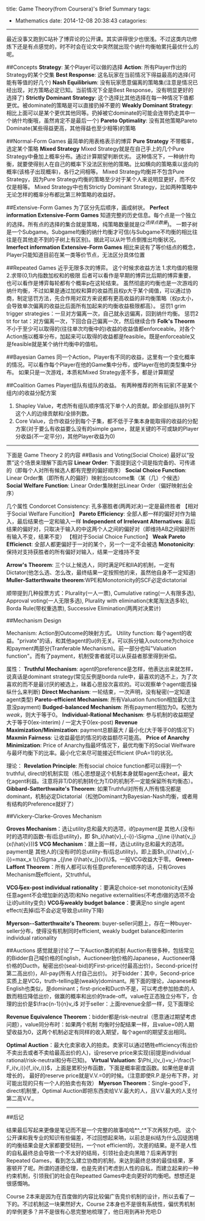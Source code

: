 title: Game Theory(from Coursera)'s Brief Summary
tags:
  - Mathematics
date: 2014-12-08 20:38:43
catagories:
---
最近没事又跑到C站补了博弈论的公开课。其实讲得很少也很浅。不过这类内功修炼下还是有点感觉的，时不时会在论文中突然就出现个纳什均衡帕累托最优什么的呢。

##Concepts
**Strategy**: 某个Player可以做的选择
**Action**: 所有Player作出的Strategy的某个交集
**Best Response**: 这名玩家在当前情况下得益最高的选择(可能有等值的好几个)
**Nash Equilibrium**: 没有玩家愿意偏离的策略集(注意是情况已经出现，对方策略必定已知。当前情况下全是Best Response，没有明显更好的选择了)
**Strictly Dominant Strategy**: 这个选择比其他选择在每一种情况下值都更优。被dominate的策略是可以直接扔掉不要的
**Weakly Dominant Strategy**: 相比上面可以是某个更优其他同等。扔掉被它dominate的可能会连带扔走其中一个纳什均衡哦，虽然肯定不是最后一个)
**Pareto Optimality**: 没有其他策略Pareto Dominate(某些得益更高，其他得益也至少相等)的策略

<!--more-->

##Normal-Form Games
最简单的用表格表示的博弈
**Pure Strategy**
不带概率，选定某个策略
**Mixed Strategy**
Mixed Strategy就是在自己手上的几个Pure Strategy中叠加上概率分布。通过计算期望判断优劣。
这种情况下，一种纳什均衡，就要使得别人在自己的概率下没法区别他的策略。比如横向的策略乘以竖向的概率(该格子出现概率)，各行之间相等。
Mixed Strategy均衡并不包含Pure Strategy，因为Pure Strategy均衡的策略至少对于某个人来说明显更好，而不仅仅是相等。
Mixed Strategy中也有Strictly Dominant Strategy，比如两种策略中无论怎样的概率分布都比第三种策略的收益好。

##Extensive-Form Games
为了区分先后顺序，画成树状。
**Perfect information Extensive-Form Games**
知道完整的历史信息。每个点是一个独立的选择。所有点的选择的集合就是策略，纯策略数量就是($2^{选择点数量}$)。
一颗子树是一个Subgame。Subgame均衡的纳什均衡才可信(与Subgame不均衡的相比往往是在其他走不到的子树上有区别)。据此可以从叶节点倒推出均衡状况。
**Imerfect information Extensive-Form Games**
相比来说有了等价结点的概念，Player只能知道目前在某一类等价节点，无法区分具体位置

##Repeated Games
近乎无限多次的博弈。
这个时候求收益方法 1.求均值的极限 2.求带(0,1)内指数加权和的极限
后者可以看作是早期的博弈比后期的博弈重要，也可以看作是博弈每轮都有个概率p在这轮结束。
虽然彻底的均衡也是一次游戏的纳什均衡，不过如果是通过加权和算的收益而且权p大于某个阈值，可以通过协商，制定惩罚方法，先合作用对双方来说都有更高收益的非均衡策略（权p太小，会导致单次偏离的收益比后面所有加起来的均衡收益极限都高）。
惩罚1 grim trigger strategies：一旦对方偏离一次，自己就永远偏离，回到纳什均衡。
惩罚2 tit for tat：对方偏离一次，下回合自己偏离一次，然后继续合作
**Folk's Theorm**
不小于至少可以取得的(往往单次均衡中的)收益的收益值都enforceable。对各个Action施以概率分布，加起来可以取得的收益都是feasible。既是enforceable又是feasible就是某个纳什均衡中的值啦。

##Bayesian Games
同一个Action，Player有不同的收益，这里有一个变化概率的情况。可以看作每个Player在他的Game集中分布，或Player在他的类型集中分布。
如果只是一次游戏，本质和Mixed Strategy差不多，都是计算期望

##Coalition Games
Player组队有组队的收益。
有两种推荐的所有玩家(不是某个组内)的收益分配方案
1. Shapley Value，考虑所有组队顺序情况下单个人的贡献。即全部组队排列下这个人的边缘贡献和/全排列数。
2. Core Value，合作收益分到每个子集，都不低于子集本身能取得的收益的分配方案(对于要么有收益要么没有的simple game，就是关键的不可或缺的Player分收益(不一定平分)，其他Player收益为0)

***

下面是 Game Theory 2 的内容
##Basis and Voting(Social Choice)
最好以“投票”这个场景来理解下面内容
**Linear Order**: 下面提到这个词是指完备的、可传递的（即每个人对所有候选人都有完整的偏好顺序）
**Social Choice Function**: Linear Order集（即所有人的偏好）映射出outcome集（某（几）个候选）
**Social Welfare Function**: Linear Order集映射出Linear Order（偏好映射出全序）

几个属性
Condorcet Consistency: 孔多塞胜者(两两对决)一定是最终胜者
【相对于Social Welfare Funcition】
**Pareto Efficiency**: 全部人都一样的偏好对作为输入，最后结果也一定和输入一样
**Independent of Irrelevant Alternatives**: 最后结果的偏好对，只取决于输入的中这两个人之间的偏好对（即维持AB之间偏好所有输入不变，结果不变）
【相对于Social Choice Function】
**Weak Pareto Efficienct**: 全部人都更偏好于一对的某个，另一个一定不会被选
**Monotonicity**: 保持对支持获胜者的所有偏好对输入，结果一定维持不变

**Arrow's Theorem**: 三个以上候选人，同时满足PE和IIA的机制，一定有Dictator(他怎么选、怎么改，最终结果一定按照他的来，虽然他自身不一定知道)
**Muller-Satterthwaite theorem**:WPE和Monotonicity的SCF必定dictatorial

顺带提到几种投票方式：Plurality(一人一票), Cumulative rating(一人有限多选), Approval voting(一人无限多选), Plurality with elimination(末尾淘汰选多轮), Borda Rule(带权重选票), Successive Elimination(两两对决累计)

##Mechanism Design

Mechanism: Action到Outcome的映射方式。
Utility function: 每个agent的收益。"private"的话，和其他agent的$u(\theta)$无关。可以拆分输入outcome为choice和payment两部分(Tranferable  Mechanism)。前一部分也叫"Valuation function"。而有了payment，机制受害者就可以从获益者那里得到补偿。

属性：
**Truthful Mechanism**: agent的preference是怎样，他表达出来就怎样，说真话是dominant strategy(常见反例是borda rule中，最喜欢的选不上，为了次喜欢的而不是最讨厌的被选上，昧着心思投次喜欢的。可以观察单个agent能否操纵什么来判断)
**Direct Mechanism**: 一轮结束，一次声明，没有秘密(一定知道agent类型)
**Pareto-efficient Mechanism**: 所有Valuation function相加最大(注意没payment)
**Budged-balanced Mechanism**: 所有payment相加为0。松弛为*weak*，则大于等于0。
**Individual-Rational Mechanism**: 参与机制的收益期望大于等于0(ex-interim) / 一定大于0(ex-post)
**Revenue Maximization/Minimization**: payment总额最大 / 最小化(大于等于0的情况下)
**Maxmin Fairness**: 让收益最低的情况的收益额尽可能高。
**Price of Anarchy Minimization**:  Price of Anarchy指最坏情况下，最优均衡下的Social Welfware与最坏均衡下的比率。最小化它来尽可能接近Efficient (PoA=1)的状况。

理论：
**Revelation Principle**: 所有social choice function都可以得到一个truthful, direct的机制实现（核心思想是这个机制本身就帮agent去cheat，最大化agent利益。注意将非T/D的机制转化为T/D的机制不一定能保留所有均衡态）。
**Gibbard-Satterthwaite's Theorem**: 如果Truthful对所有人所有情况都是dominant，机制必定Dictatorial（松弛Dominant为Bayesian-Nash均衡，或者用有结构的Preference就好了）

##Vickery-Clarke-Groves Mechanism

**Groves Mechanism**：选让utility总和最大的选项，i的payment是 其他人{没有i时的选项的函数-有i后总utility}，即 $h_i(\hat{v}_{-i})-\Sigma _{j\ne i}\hat{v_j}(x(\hat{v}))$
**VCG Mechanism**：跟上面一样，选让utility总和最大的选项。payment是 其他人的{没有i时的总utility-有i后总utility}。即上面$h_i(\hat{v}_{-i})=max_x \\{\Sigma _{j\ne i}\hat{v_j}(x)\\}$。一般VCG收益大于零。
**Green-Laffont Theorem**：所有人都可以有任意preference顺序的话，只有Groves Mechanism既effcient，又truthful。

**VCG与ex-post individual rationality**：要满足choice-set monotonicity(去掉任意agent不会增加新的选项)和No negative externalities(不考虑i做的选项不会让i的uitility变负)
**VCG与weakly budget balance**：要满足no single agent effect(去掉i后不会必定导致总utility下降)

**Myerson--Satterthwaite's Theorem**: buyer-seller问题上，存在一种buyer-seller分布，使得没有机制同时efficient, weakly budget balance和interim individual rationality

##Auctions
感觉就是讨论了一下Auction类的机制
Auction有很多种，包括常见的Bidder自己喊价格的English，Auctioneer抬价格的Japanese，Auctioneer降价格的Ducth，秘密出价(seal-bid)的First-price(付最高出价)，Second-price(付第二高出价)，All-pay(所有人付自己出价)。
对于bidder：其中，Second-price实质上是VCG，truth-telling是(weakly)dominant。用下面的理论，Japanese和English也类似，是dominant；first-price和Ducth不是，可以考虑参加拍卖的人数而相应降低出价，做赢的概率和出价的trade-off。value在正态独立分布下，合理的出价是$\frac{n-1}{n}v_i$
对于seller：上面revenue全部一样，见下面理论

**Revenue Equivalence Theorem**：bidder都是risk-neutral（愿意通过期望考虑问题），value同分布时：如果两个机制 均衡时分配结果一样，且value=0的人期望收益为0，这两个机制必定有同样的收入期望，每个agent的期望支出相同。

**Optimal Auction**：最大化卖家收入的拍卖。卖家可以通过牺牲efficiency(有出价不卖出去或者不卖给最高出价的人)，设reserve price来实现(前提是individual rational/risk-neutral和分布已知)。
**Virtual Valuation**: $\Phi_i(v_i)=v_i-\frac{1-F_i(v_i)}{f_i(v_i)}$，上面是累积分布函数，下面是概率密度函数。如果他是单调增长的， 最好的reserve price就是V.V.=0的时候。（注意即使R.P.是分布下界，对可能出现的只有一个人的拍卖也有效）
**Myerson Theorem**：Single-good下，direct机制里，Optimal Auction即把东西卖给V.V.最大的人，且V.V.最大的人支付第二高V.V.。

***

##后记

结果最后写起来更像是笔记而不是一个完整的故事哈哈*^_^*下次再努力吧。
这个公开课和我专业的知识有些偏差，不过回想起来呐，以前总是纠结为什么囚徒困境的均衡结果会是大家都要受轻刑，一个not efficient的，次差的结果。是不是人性的自私最终总会导致一个不太好的结局，引领社会走向黑暗？后来再学到Repeated Games，看到怎么建立协商的机制，来达到最终总体的最佳结果，茅塞顿开了呢。所谓的道德伦理，也是先贤们考虑到人性的自私，而建立起来的一种约束机制，引领我们的社会在Repeatted Games中走向更好的均衡吧。想想还是很感慨呐。

Course 2本来是因为在百度做的内容比较偏广告竞价机制的设计，所以去看了一下的。不过机制这一块果然好大，Course 2本身也不是很有系统性，偏优秀机制的举例更多？并不是很有心思完整地梳理了，他日用到再补充吧:D
